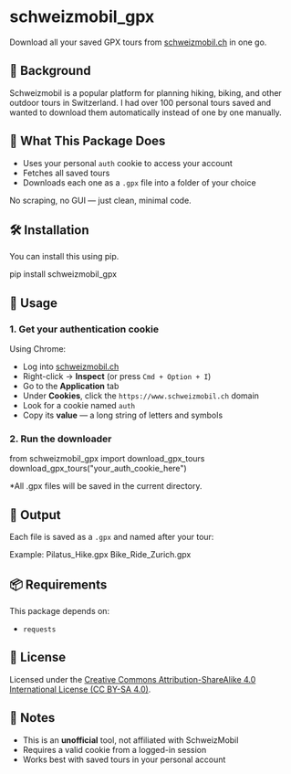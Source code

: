 # schweizmobil_gpx

Download all your saved GPX tours from [schweizmobil.ch](https://www.schweizmobil.ch/) in one go.

## 📍 Background

Schweizmobil is a popular platform for planning hiking, biking, and other outdoor tours in Switzerland. 
I had over 100 personal tours saved and wanted to download them automatically instead of one by one manually. 


## 🧠 What This Package Does

- Uses your personal `auth` cookie to access your account
- Fetches all saved tours
- Downloads each one as a `.gpx` file into a folder of your choice

No scraping, no GUI — just clean, minimal code.

## 🛠 Installation

You can install this using pip.

pip install schweizmobil_gpx



## 🧾 Usage

### 1. Get your authentication cookie

Using Chrome:

- Log into [schweizmobil.ch](https://www.schweizmobil.ch/)
- Right-click → **Inspect** (or press `Cmd + Option + I`)
- Go to the **Application** tab
- Under **Cookies**, click the `https://www.schweizmobil.ch` domain
- Look for a cookie named `auth`
- Copy its **value** — a long string of letters and symbols

### 2. Run the downloader


from schweizmobil_gpx import download_gpx_tours
download_gpx_tours("your_auth_cookie_here")

*All .gpx files will be saved in the current directory.


## 📂 Output

Each file is saved as a `.gpx` and named after your tour:

Example:
Pilatus_Hike.gpx
Bike_Ride_Zurich.gpx


## 📦 Requirements

This package depends on:

- `requests`

## 🔐 License

Licensed under the [Creative Commons Attribution-ShareAlike 4.0 International License (CC BY-SA 4.0)](https://creativecommons.org/licenses/by-sa/4.0/).

## 🚧 Notes

- This is an **unofficial** tool, not affiliated with SchweizMobil
- Requires a valid cookie from a logged-in session
- Works best with saved tours in your personal account
